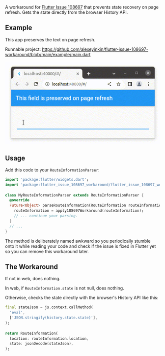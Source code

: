 A workaround for [Flutter Issue 108697](https://github.com/flutter/flutter/issues/108697)
that prevents state recovery on page refresh. Gets the state directly from the browser History API.

## Example

This app preserves the text on page refresh.

Runnable project: https://github.com/alexeyinkin/flutter-issue-108697-workaround/blob/main/example/main.dart

![Screen](https://raw.githubusercontent.com/alexeyinkin/flutter-issue-108697-workaround/main/example/example.gif)

## Usage

Add this code to your `RouteInformationParser`:

```dart
import 'package:flutter/widgets.dart';
import 'package:flutter_issue_108697_workaround/flutter_issue_108697_workaround.dart'; // ADDED

class MyRouteInformationParser extends RouteInformationParser {
  @override
  Future<Object> parseRouteInformation(RouteInformation routeInformation) async {
    routeInformation = apply108697Workaround(routeInformation);                        // ADDED
    // ... continue your parsing.
  }
  // ...
}
```

The method is deliberately named awkward so you periodically stumble onto it while reading your
code and check if the issue is fixed in Flutter yet so you can remove this workaround later.

## The Workaround

If not in web, does nothing.

In web, if `RouteInformation.state` is not null, does nothing.

Otherwise, checks the state directly with the browser's History API like this:

```dart
final stateJson = js.context.callMethod(
  'eval',
  ['JSON.stringify(history.state.state)'],
);

return RouteInformation(
  location: routeInformation.location,
  state: jsonDecode(stateJson),
);
```

